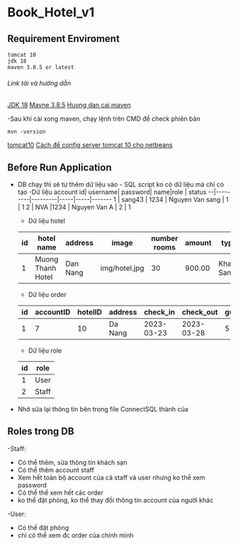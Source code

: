 # Book_Hotel_v1

## Requirement Enviroment
```
tomcat 10
jdk 18
maven 3.8.5 or latest
```
###### Link tải và hướng dẫn
[JDK 18](https://www.oracle.com/java/technologies/javase/jdk18-archive-downloads.html)
[Mavne 3.8.5](https://maven.apache.org/download.cgi)
[Huong dan cai maven](https://www.youtube.com/watch?v=qPkrvIGUvtU)

-Sau khi cài xong maven, chạy lệnh trên CMD để check phiên bản 
```
mvn -version
```
[tomcat10](https://tomcat.apache.org/download-10.cgi)
[Cách để config server tomcat 10 cho netbeans](https://www.youtube.com/watch?v=KnkKZ2zDfIM)

## Before Run Application
- DB chạy thì sẽ tự thêm dữ liệu vào - SQL script ko có dữ liệu mà chỉ có tạo 
  -Dữ liệu account
  id| username| password| name|role | status
  --|---------|---------|-----|-----|-------
  1 | sang43 |	1234 |	Nguyen Van sang |	1	| 1
  2 |	NVA    |1234	 |  Nguyen Van A	| 2 |	1
  
  - Dữ liệu hotel
  
  id| hotel name        | address   | image         |number rooms | amount | type
  --|-------------------|----------|----------------|-------------|--------|----------
  1 | Muong Thanh Hotel |	Dan Nang |	img/hotel.jpg |	30	        | 900.00 | Khach San

 
   - Dữ liệu order
   
  id| accountID | hotelID| address        | check_in    |check_out    | guests |rooms |money
  --|----------|---------|----------------|-------------|-------------|--------|------|--------
  1 | 7        |	10     |	Da Nang       |2023-03-23	  | 2023-03-28  |5       |5     |75000.00

  
    - Dữ liệu role
    
  id| role|
  --|---------
  1 | User 
  2 |	    Staff
  
- Nhớ sửa lại thông tin bên trong file ConnectSQL thành của 

## Roles trong DB
-Staff:
  - Có thể thêm, sửa thông tin khách sạn
  - Có thể thêm account staff
  - Xem hết toàn bộ account của cả staff và user nhưng ko thể xem password
  - Có thể thể xem hết các order
  - ko thể đặt phòng, ko thể thay đổi thông tin account của người khác

-User:
  - Có thể đặt phòng
  - chỉ có thể xem đc order của chính mình
